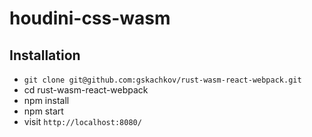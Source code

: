 # houdini-css-wasm

## Installation

* `git clone git@github.com:gskachkov/rust-wasm-react-webpack.git`
* cd rust-wasm-react-webpack
* npm install
* npm start
* visit `http://localhost:8080/`
